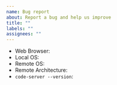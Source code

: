 ```yaml
---
name: Bug report
about: Report a bug and help us improve
title: ""
labels: ""
assignees: ""
---
```


<!--
Please see https://github.com/cdr/code-server/blob/master/doc/FAQ.md#how-do-i-debug-issues-with-code-server
and include any logging information relevant to the issue.

Please search for existing issues before filing.

If you can reproduce the issue on vanilla VS Code,
please file the issue at the VS Code repository instead.

Provide screenshots if applicable.

Please fill in the issue template and try to be as detailed
and clear as possible!
-->

- Web Browser:
- Local OS:
- Remote OS:
- Remote Architecture:
- `code-server --version`:
